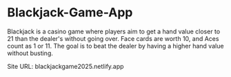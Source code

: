 # Blackjack-Game-App
Blackjack is a casino game where players aim to get a hand value closer to 21 than the dealer's without going over. Face cards are worth 10, and Aces count as 1 or 11. The goal is to beat the dealer by having a higher hand value without busting.

Site URL: blackjackgame2025.netlify.app
